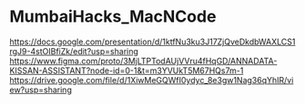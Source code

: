 # MumbaiHacks_MacNCode
https://docs.google.com/presentation/d/1ktfNu3ku3J17ZjQveDkdbWAXLCS1rgJ9-4stOIBfiZk/edit?usp=sharing
https://www.figma.com/proto/3MjLTPTodAUjVVru4fHqGD/ANNADATA-KISSAN-ASSISTANT?node-id=0-1&t=m3YVUkT5M67HQs7m-1
https://drive.google.com/file/d/1XiwMeGQWfI0ydyc_8e3gw1Nag36qYhIR/view?usp=sharing
